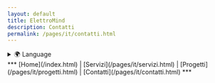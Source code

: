 ```yaml
---
layout: default
title: ElettroMind
description: Contatti
permalink: /pages/it/contatti.html
---
```

<details>
  <summary>🌍 Language</summary>
  <ul>
    <li><a href="/index.html">🇮🇹 Italiano</a></li>
    <li><a href="/pages/en/contacts.html">🇬🇧 English</a></li>
  </ul>
</details>
***
[Home](/index.html) | [Servizi](/pages/it/servizi.html) | [Progetti](/pages/it/progetti.html) | [Contatti](/pages/it/contatti.html)
***
